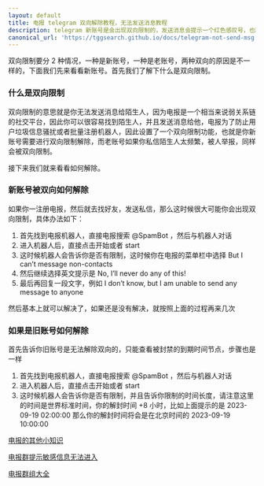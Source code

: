 ```yaml
---
layout: default
title: 电报 telegram 双向解除教程，无法发送消息教程
description: telegram 新账号是会出现双向限制的，发送消息会提示一个红色感叹号，也就是无法发送消息给陌生人，其次如果你私信太频繁，被人举报，那么你也将会被双向限制，那么具体怎么解决呢，我们来看下教程
canonical_url: 'https://tggsearch.github.io/docs/telegram-not-send-msg.html'
---
```

双向限制要分 2 种情况，一种是新账号，一种是老账号，两种双向的原因是不一样的，下面我们先来看看新账号。首先我们了解下什么是双向限制。

### 什么是双向限制
双向限制的意思就是你无法发送消息给陌生人，因为电报是一个相当来说弱关系链的社交平台，因此你可以很容易找到陌生人，并且发送消息给他，电报为了防止用户垃圾信息骚扰或者批量注册机器人，因此设置了一个双向限制功能，也就是你新账号需要进行双向限制解除，而老账号如果你私信陌生人太频繁，被人举报，同样会被双向限制。

接下来我们就来看看如何解除。

### 新账号被双向如何解除
如果你一注册电报，然后就去找好友，发送私信，那么这时候很大可能你会出现双向限制，具体办法如下：

1. 首先找到电报机器人，直接电报搜索 @SpamBot ，然后与机器人对话
2. 进入机器人后，直接点击开始或者 start
3. 这时候机器人会告诉你是否有限制，这时候你在电报的菜单栏中选择 But I can’t message non-contacts
4. 然后继续选择英文提示是 No, I’ll never do any of this!
5. 最后再回复一段文字，例如 I don’t know, but I am unable to send any message to anyone

然后基本上就可以解决了，如果还是没有解决，就按照上面的过程再来几次

### 如果是旧账号如何解除
首先告诉你旧账号是无法解除双向的，只能查看被封禁的到期时间节点，步骤也是一样

1. 首先找到电报机器人，直接电报搜索 @SpamBot ，然后与机器人对话
2. 进入机器人后，直接点击开始或者 start
3.  这时候机器人会告诉你是否有限制，并且告诉你限制的时间长度，请注意这里的时间是世界标准时间，你的解封时间 +8 小时，比如上面提示的是 2023-09-19 02:00:00 那么你的解封时间将会是在北京时间的 2023-09-19 10:00:00

[电报的其他小知识](/telegram.html)

[电报群提示敏感信息无法进入](./telegram-group-spc.html)

[电报群组大全](./telegram-group-index.html)